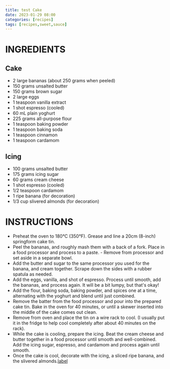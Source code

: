 ```yaml
---
title: test Cake
date: 2023-01-29 08:00
categories: [recipes]
tags: [recipes,sweet,sauce]
---
```


# INGREDIENTS

## Cake

- 2 large bananas (about 250 grams when peeled)
- 150 grams unsalted butter
- 150 grams brown sugar
- 2 large eggs
- 1 teaspoon vanilla extract
- 1 shot espresso (cooled)
- 60 mL plain yoghurt
- 225 grams all-purpose flour
- 1 teaspoon baking powder
- 1 teaspoon baking soda
- 1 teaspoon cinnamon
- 1 teaspoon cardamom

## Icing

- 100 grams unsalted butter
- 175 grams icing sugar
- 60 grams cream cheese
- 1 shot espresso (cooled)
- 1/2 teaspoon cardamom
- 1 ripe banana (for decoration)
- 1/3 cup slivered almonds (for decoration)


# INSTRUCTIONS

- Preheat the oven to 180°C (350°F). Grease and line a 20cm (8-inch) springform cake tin.
- Peel the bananas, and roughly mash them with a back of a fork. Place in a food processor and process to a paste. - Remove from processor and set aside in a separate bowl.
- Add the butter and sugar to the same processor you used for the banana, and cream together. Scrape down the sides with a rubber spatula as needed.
- Add the eggs, vanilla, and shot of espresso. Process until smooth, add the bananas, and process again. It will be a bit lumpy, but that's okay!
- Add the flour, baking soda, baking powder, and spices one at a time, alternating with the yoghurt and blend until just combined.
- Remove the batter from the food processor and pour into the prepared cake tin. Bake in the oven for 40 minutes, or until a skewer inserted into the middle of the cake comes out clean.
- Remove from oven and place the tin on a wire rack to cool. (I usually put it in the fridge to help cool completely after about 40 minutes on the rack).
- While the cake is cooling, prepare the icing. Beat the cream cheese and butter together in a food processor until smooth and well-combined. Add the icing sugar, espresso, and cardamom and process again until smooth.
- Once the cake is cool, decorate with the icing, a sliced ripe banana, and the slivered almonds.[label](https://www.facebook.com/messages/t/eden.kennedy.56)
